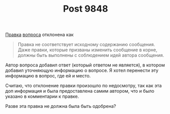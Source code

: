 ﻿---
title: "Post 9848"
se.owner.user_id: 183305
se.owner.display_name: "ВЛ 80"
se.owner.link: "https://ru.meta.stackoverflow.com/users/183305/%d0%92%d0%9b-80"
se.link: "https://ru.meta.stackoverflow.com/q/9848"
se.post_id: 9848
se.post_type: question
se.score: 9
---
<p><a href="https://ru.stackoverflow.com/review/suggested-edits/423046">Правка</a> <a href="https://ru.stackoverflow.com/q/1056404/183305">вопроса</a> отклонена как </p>

<blockquote>
  <p>Правка не соответствует исходному содержанию сообщения. Даже правки,
  которые призваны изменить сообщение в корне, должны быть выполнены с
  соблюдением идей автора сообщения.</p>
</blockquote>

<p>Автор вопроса добавил ответ (который ответом не является), в котором добавил уточняющую информацию о вопросе. Я хотел перенести эту информацию в вопрос, где ей и место.</p>

<p>Считаю, что отклонение правки произошло по недосмотру, так как эта доп информация и была предоставлена самим автором, что и было указано в комментарии к правке.</p>

<p>Разве эта правка не должна была быть одобрена?</p>
